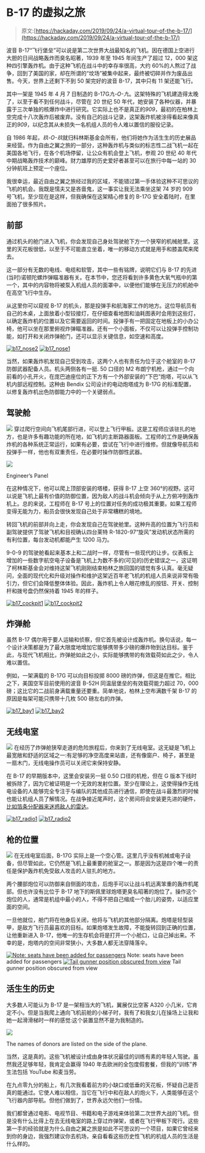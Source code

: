 # B-17 的虚拟之旅

> 原文:[https://hackaday.com/2019/09/24/a-virtual-tour-of-the-b-17/](https://hackaday.com/2019/09/24/a-virtual-tour-of-the-b-17/)

波音 B-17“飞行堡垒”可以说是第二次世界大战最知名的飞机。因在德国上空进行大胆的日间战略轰炸而臭名昭著，1939 年至 1945 年间生产了超过 12，000 架这种四引擎轰炸机。由于这种飞机在战斗中的幸存率很高，大约 60%的人熬过了战争，回到了美国的家，却在所谓的“坟场”被集中起来，最终被切碎并作为废品出售。今天，世界上还剩下不到 50 架完好的波音 B-17，其中只有 11 架还能飞行。

其中一架是 1945 年 4 月 7 日制造的 B-17G*九-O-九*。这架特殊的飞机建造得太晚了，以至于看不到任何战斗，尽管在 20 世纪 50 年代，她安装了各种仪器，并暴露于三次单独的核爆炸中进行研究。它实际上也不是真正的*909*，最初的在柏林上空完成十八次轰炸后被废弃。没有自己的战斗记录，这架轰炸机被涂得看起来像真正的*909*，以纪念其从未损失一名机组人员的令人难以置信的服役记录。

自 1986 年起，*玖-O-玖*就归科林斯基金会所有，他们将她作为活生生的历史展品来经营。作为自由之翼之旅的一部分，这种轰炸机与类似的标志性二战飞机一起在美国各地飞行，在各个机场停留，让公众有机会登上飞机，参观 20 世纪 40 年代中期战略轰炸技术的巅峰。财力雄厚的历史爱好者甚至可以在旅行中每一站的 30 分钟航班上预定一个座位。

我很幸运，最近自由之翼之旅经过我的区域，不能错过第一手体验这种不可思议的飞机的机会。我既是懦夫又是吝啬鬼，这一事实让我无法乘坐这架 74 岁的 909 号飞机，至少现在是这样，但我确保在这架精心修复的 B-17G 安全着陆时，在里面拍了很多照片。

## 前部

通过机头的舱门进入飞机，你会发现自己身处驾驶舱下方一个狭窄的机械舱里。这里的天花板很低，以至于不可能直立坐着，唯一的移动方式就是用手和膝盖爬来爬去。

这一部分有无数的电线、电缆和软管，其中一些有铭牌，说明它们与 B-17 的先进(当时)诺顿陀螺炸弹瞄准器有关。在本节中，您还将看到许多黄色大氧气瓶中的第一个，其中的内容物将被泵入机组人员的面罩中，以便他们能够在无压力的机舱中在高空飞行中生存。

从这里你可以窥视 B-17 的机头，那是投弹手和航海家工作的地方。这位导航员有自己的木桌，上面放着小型铰接灯，在仔细查看地图和油耗图表时会用到这些灯，以确定轰炸机的位置以及它需要返回的时间。投弹手有一把固定在地板上的小办公椅，他可以坐在那里俯视炸弹瞄准器。还有一个小面板，不仅可以让投弹手控制功能，如打开和关闭炸弹舱门，还可以显示关键信息，如空速和高度。

 [![b17_nose2](../Images/8ee15893897868c21e7322f169331f10.png "b17_nose2")](https://hackaday.com/2019/09/24/a-virtual-tour-of-the-b-17/b17_nose2/)  [![b17_nose1](../Images/662b481724440f1dbf364245db4edc7a.png "b17_nose1")](https://hackaday.com/2019/09/24/a-virtual-tour-of-the-b-17/b17_nose1/) 

当然，如果轰炸机发现自己受到攻击，这两个人也有责任为位于这个舱室的 B-17 防御武器配备人员。机头两侧各有一挺. 50 口径的 M2 布朗宁机枪，通过一个向前看的小孔开火，在庞巴迪座位的正下方有一个外部安装的“下巴”炮塔，可以从飞机内部远程控制。这种由 Bendix 公司设计的电动炮塔成为 B-17G 的标准配置，以修复轰炸机出色防御能力中的一个关键弱点。

## 驾驶舱

[![](../Images/b05530b405d52e22d5ca74db98001f75.png)](https://hackaday.com/wp-content/uploads/2019/09/b17_flight.png) 穿过爬行空间向飞机尾部行进，可以登上飞行甲板。这是工程师应该驻扎的地方，也是许多有趣功能的所在地，如飞机的主断路器面板。工程师的工作是确保轰炸机的各种系统正常运行，如果有必要，尝试在飞行中进行维修。但就像导航员和投弹手一样，他也有双重责任，在必要时操作防御性武器。

[![](../Images/50d611ea072d7e552b88a37b71498143.png)](https://hackaday.com/wp-content/uploads/2019/09/b17_cockpit4.jpg)

Engineer’s Panel

在这种情况下，他可以爬上顶部安装的塔楼，获得 B-17 上空 360°的视野。这可以说是飞机上最有价值的防御位置，因为敌人的战斗机会倾向于从上方俯冲到轰炸机上。总的来说，工程师在 B-17 号上的位置对任务的成功极其重要。如果工程师变得无能为力，船员会很快发现自己处于非常糟糕的境地。

转回飞机的前部并向上走，你会发现自己在驾驶舱里。这种升高的位置为飞行员和副驾驶提供了驾驶飞机和目视确认四台莱特 R-1820-97“旋风”发动机状态所需的有利位置，每台发动机都能产生 1200 马力。

9-0-9 的驾驶舱看起来基本上和二战时一样，尽管有一些现代的让步。仪表板上增加的一些数字航空电子设备是飞机上为数不多的(可见的)历史错误之一，这证明了柯林斯基金会对维持这架飞机刚刚结束柏林之旅回国的错觉有多认真。毫无疑问，全面的现代化和升级对操作和维护这架近百年老飞机的机组人员来说非常有吸引力，但它们会降低整体体验。因此，轰炸机上令人眼花缭乱的按钮、开关、控制杆和拨号盘仍然保持着 1945 年的样子。

 [![b17_cockpit1](../Images/9beecd77cb152892c92f2e99309fa9e5.png "b17_cockpit1")](https://hackaday.com/2019/09/24/a-virtual-tour-of-the-b-17/b17_cockpit1/)  [![b17_cockpit2](../Images/d9f5a57cae24b87323efcd5205802df3.png "b17_cockpit2")](https://hackaday.com/2019/09/24/a-virtual-tour-of-the-b-17/b17_cockpit2/) 

## 炸弹舱

虽然 B-17 偶尔用于要人运输和侦察，但它首先被设计成轰炸机。换句话说，每一个设计决策都是为了最大限度地增加它能够携带多少磅的爆炸物到达目标。鉴于此，与现代飞机相比，炸弹舱如此之小，实际能够携带的有效载荷如此之少，令人难以置信。

例如，一架满载的 B-17G 可以向目标投掷 8000 磅的炸弹，但这是在推它。相比之下，美国空军目前使用的波音 B-52H 同温层堡垒的有效载荷能力超过 70，000 磅；这比它的二战前身满载重量还要重。简单地说，柏林上空布满数千架 B-17 的原因是每架可能只携带十几枚 500 磅左右的炸弹。

 [![b17_bay1](../Images/ea4824dd79667470b96b9db247bdb3af.png "b17_bay1")](https://hackaday.com/2019/09/24/a-virtual-tour-of-the-b-17/b17_bay1/)  [![b17_bay2](../Images/503ddb41080b5ad45cf8129d4045a050.png "b17_bay2")](https://hackaday.com/2019/09/24/a-virtual-tour-of-the-b-17/b17_bay2/) 

## 无线电室

[![](../Images/3f6e7a94824095681a3423838f8471b3.png)](https://hackaday.com/wp-content/uploads/2019/09/b17_radio.png) 在经历了炸弹舱狭窄走道的危险旅程后，你来到了无线电室。这无疑是飞机上最宽敞和舒适的区域之一:有足够的净空高度来站直，还有像窗户、椅子，甚至是一扇木门，无线电操作员可以关闭它来保持安静。

在 B-17 的早期版本中，这里会安装另一挺 0.50 口径的机枪，但在 G 版本下线时被拆除了，因为它被证明是一个无效的发射位置。至少在理论上，这使得操作无线电设备的人能够完全专注于与编队的其他成员进行通信，即使在战斗最激烈的时候也能让机组人员了解情况。在战争接近尾声时，这个房间将会安装更先进的硬件，[比如箔条分配器来迷惑敌人的雷达](https://hackaday.com/2018/07/24/milspec-teardown-c-1282-chaff-controller/)。

 [![b17_radio1](../Images/6bfb3711f0bb00040791b69b2f417bda.png "b17_radio1")](https://hackaday.com/2019/09/24/a-virtual-tour-of-the-b-17/b17_radio1/)  [![b17_radio2](../Images/16290d61183a8efbc1ec8fdb18e0b948.png "b17_radio2")](https://hackaday.com/2019/09/24/a-virtual-tour-of-the-b-17/b17_radio2/) 

## 枪的位置

[![](../Images/bb9a828b32e31396c1507a09633dd4c1.png)](https://hackaday.com/wp-content/uploads/2019/09/b17_guns.png) 在无线电室后面，B-17G 实际上是一个空心管。这里几乎没有机械或电子设备，但尽管如此，它仍然是飞机上最重要的舱室之一。那是因为这是四个唯一的责任是保护轰炸机免受敌人攻击的人驻扎的地方。

两个腰部炮位可以防御来自侧面的攻击，后炮手可以让战斗机远离笨重的轰炸机尾部。但也许没有比位于 B-17 地下的斯佩里球炮塔更臭名昭著的炮位了。操作这个炮位的人，通常是机组中最小的人，不得不把自己缩成一个胎儿的姿势，以适应里面的空间。

一旦他就位，舱门将在他身后关闭，他将与飞机的其他部分隔离。炮塔是轻型装甲，是敌方飞行员最喜欢的目标。如果炮塔发生故障，不能旋转回到正确的位置，让他重新进入 B-17，他唯一的生存机会将是打开一个小舱口，让自己掉出来。不幸的是，炮塔内的空间非常狭小，大多数人都无法穿降落伞。

 [![Note: seats have been added for passengers](../Images/0573ee4a308df0b977e05dd48c7460fd.png "b17_belly1")](https://hackaday.com/2019/09/24/a-virtual-tour-of-the-b-17/b17_belly1/) Note: seats have been added for passengers [![Tail gunner position obscured from view](../Images/e91d28a9a8690ba386b6e13025631fcb.png "b17_belly2")](https://hackaday.com/2019/09/24/a-virtual-tour-of-the-b-17/b17_belly2/) Tail gunner position obscured from view

## 活生生的历史

大多数人可能认为 B-17 是一架相当大的飞机，翼展仅比空客 A320 小几米，它肯定不小。但是当我爬上通向飞机前舱的小梯子时，我有了和我女儿在操场上让我和她一起滑滑梯时一样的感觉:这个装置显然不是为我制造的。

[![](../Images/1d46fc7a954d1aa601280909dac03851.png)](https://hackaday.com/wp-content/uploads/2019/09/b17_names.jpg)

The names of donors are listed on the side of the plane.

当然，这是真的。这些飞机被设计成由身体状况最佳的训练有素的年轻人驾驶。虽然我还足够年轻，我肯定会赢得 1940 年去欧洲的全包度假套餐，但我的“训练”养生法包括 YouTube 和麦当劳。

在九点零九分的船上，有几次我看着前方的小缺口或低垂的天花板，怀疑自己是否真的能通过。它使人难以相信，当它在飞行中和在敌人的炮火下，人类能够在这个飞行器内部导航。但他们做到了，世界永远欠他们一份情。

我们都曾通过电影、电视节目、书籍和电子游戏来体验第二次世界大战的飞机。但是没有什么比得上在去无线电室的路上穿过炸弹架，或者在飞行甲板下爬行。这些第一手的经验就是为什么自由之翼之旅是如此不可思议的一个项目，如果它曾经来到你的身边，我强烈建议你去机场，亲自看看这些历史性飞机的机组人员的生活是什么样的。
